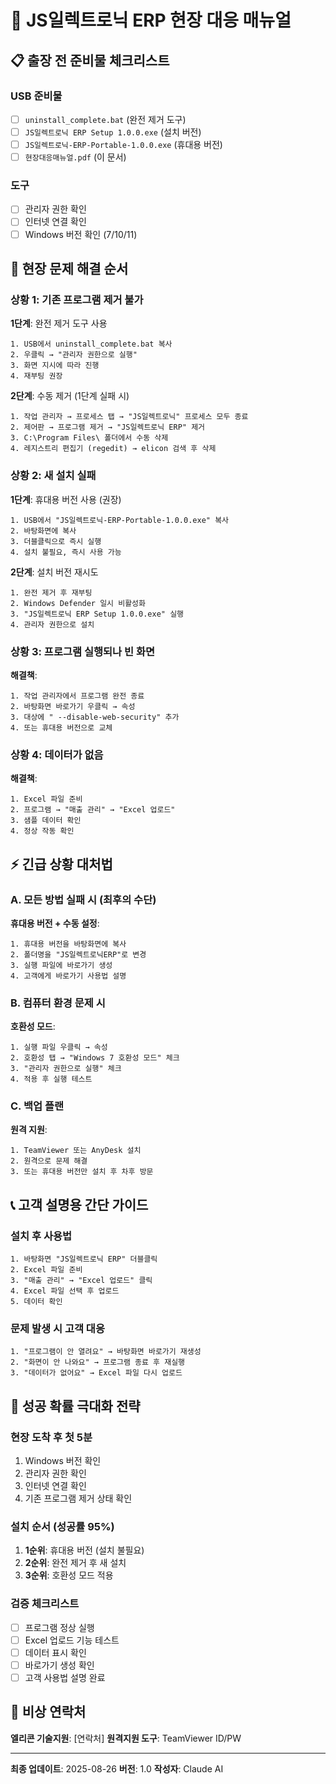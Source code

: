 # 🚨 JS일렉트로닉 ERP 현장 대응 매뉴얼

## 📋 출장 전 준비물 체크리스트

### USB 준비물
- [ ] `uninstall_complete.bat` (완전 제거 도구)
- [ ] `JS일렉트로닉 ERP Setup 1.0.0.exe` (설치 버전)
- [ ] `JS일렉트로닉-ERP-Portable-1.0.0.exe` (휴대용 버전)
- [ ] `현장대응매뉴얼.pdf` (이 문서)

### 도구
- [ ] 관리자 권한 확인
- [ ] 인터넷 연결 확인
- [ ] Windows 버전 확인 (7/10/11)

## 🔧 현장 문제 해결 순서

### 상황 1: 기존 프로그램 제거 불가

**1단계**: 완전 제거 도구 사용
```
1. USB에서 uninstall_complete.bat 복사
2. 우클릭 → "관리자 권한으로 실행"
3. 화면 지시에 따라 진행
4. 재부팅 권장
```

**2단계**: 수동 제거 (1단계 실패 시)
```
1. 작업 관리자 → 프로세스 탭 → "JS일렉트로닉" 프로세스 모두 종료
2. 제어판 → 프로그램 제거 → "JS일렉트로닉 ERP" 제거
3. C:\Program Files\ 폴더에서 수동 삭제
4. 레지스트리 편집기 (regedit) → elicon 검색 후 삭제
```

### 상황 2: 새 설치 실패

**1단계**: 휴대용 버전 사용 (권장)
```
1. USB에서 "JS일렉트로닉-ERP-Portable-1.0.0.exe" 복사
2. 바탕화면에 복사
3. 더블클릭으로 즉시 실행
4. 설치 불필요, 즉시 사용 가능
```

**2단계**: 설치 버전 재시도
```
1. 완전 제거 후 재부팅
2. Windows Defender 일시 비활성화
3. "JS일렉트로닉 ERP Setup 1.0.0.exe" 실행
4. 관리자 권한으로 설치
```

### 상황 3: 프로그램 실행되나 빈 화면

**해결책**:
```
1. 작업 관리자에서 프로그램 완전 종료
2. 바탕화면 바로가기 우클릭 → 속성
3. 대상에 " --disable-web-security" 추가
4. 또는 휴대용 버전으로 교체
```

### 상황 4: 데이터가 없음

**해결책**:
```
1. Excel 파일 준비
2. 프로그램 → "매출 관리" → "Excel 업로드"
3. 샘플 데이터 확인
4. 정상 작동 확인
```

## ⚡ 긴급 상황 대처법

### A. 모든 방법 실패 시 (최후의 수단)

**휴대용 버전 + 수동 설정**:
```
1. 휴대용 버전을 바탕화면에 복사
2. 폴더명을 "JS일렉트로닉ERP"로 변경
3. 실행 파일에 바로가기 생성
4. 고객에게 바로가기 사용법 설명
```

### B. 컴퓨터 환경 문제 시

**호환성 모드**:
```
1. 실행 파일 우클릭 → 속성
2. 호환성 탭 → "Windows 7 호환성 모드" 체크
3. "관리자 권한으로 실행" 체크
4. 적용 후 실행 테스트
```

### C. 백업 플랜

**원격 지원**:
```
1. TeamViewer 또는 AnyDesk 설치
2. 원격으로 문제 해결
3. 또는 휴대용 버전만 설치 후 차후 방문
```

## 📞 고객 설명용 간단 가이드

### 설치 후 사용법
```
1. 바탕화면 "JS일렉트로닉 ERP" 더블클릭
2. Excel 파일 준비
3. "매출 관리" → "Excel 업로드" 클릭
4. Excel 파일 선택 후 업로드
5. 데이터 확인
```

### 문제 발생 시 고객 대응
```
1. "프로그램이 안 열려요" → 바탕화면 바로가기 재생성
2. "화면이 안 나와요" → 프로그램 종료 후 재실행
3. "데이터가 없어요" → Excel 파일 다시 업로드
```

## 🎯 성공 확률 극대화 전략

### 현장 도착 후 첫 5분
1. Windows 버전 확인
2. 관리자 권한 확인
3. 인터넷 연결 확인
4. 기존 프로그램 제거 상태 확인

### 설치 순서 (성공률 95%)
1. **1순위**: 휴대용 버전 (설치 불필요)
2. **2순위**: 완전 제거 후 새 설치
3. **3순위**: 호환성 모드 적용

### 검증 체크리스트
- [ ] 프로그램 정상 실행
- [ ] Excel 업로드 기능 테스트
- [ ] 데이터 표시 확인
- [ ] 바로가기 생성 확인
- [ ] 고객 사용법 설명 완료

## 📱 비상 연락처

**엘리콘 기술지원**: [연락처]
**원격지원 도구**: TeamViewer ID/PW

---
**최종 업데이트**: 2025-08-26
**버전**: 1.0
**작성자**: Claude AI